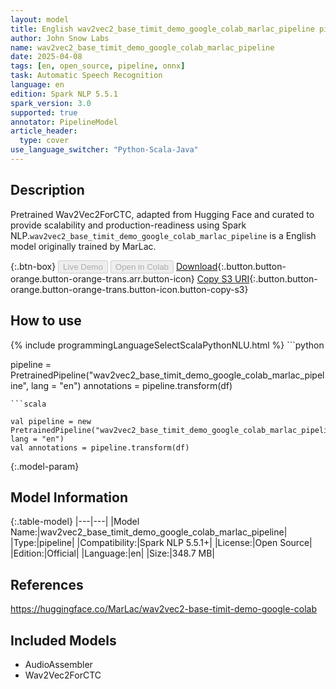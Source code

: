 ```yaml
---
layout: model
title: English wav2vec2_base_timit_demo_google_colab_marlac_pipeline pipeline Wav2Vec2ForCTC from MarLac
author: John Snow Labs
name: wav2vec2_base_timit_demo_google_colab_marlac_pipeline
date: 2025-04-08
tags: [en, open_source, pipeline, onnx]
task: Automatic Speech Recognition
language: en
edition: Spark NLP 5.5.1
spark_version: 3.0
supported: true
annotator: PipelineModel
article_header:
  type: cover
use_language_switcher: "Python-Scala-Java"
---
```


## Description

Pretrained Wav2Vec2ForCTC, adapted from Hugging Face and curated to provide scalability and production-readiness using Spark NLP.`wav2vec2_base_timit_demo_google_colab_marlac_pipeline` is a English model originally trained by MarLac.

{:.btn-box}
<button class="button button-orange" disabled>Live Demo</button>
<button class="button button-orange" disabled>Open in Colab</button>
[Download](https://s3.amazonaws.com/auxdata.johnsnowlabs.com/public/models/wav2vec2_base_timit_demo_google_colab_marlac_pipeline_en_5.5.1_3.0_1744072497852.zip){:.button.button-orange.button-orange-trans.arr.button-icon}
[Copy S3 URI](s3://auxdata.johnsnowlabs.com/public/models/wav2vec2_base_timit_demo_google_colab_marlac_pipeline_en_5.5.1_3.0_1744072497852.zip){:.button.button-orange.button-orange-trans.button-icon.button-copy-s3}

## How to use



<div class="tabs-box" markdown="1">
{% include programmingLanguageSelectScalaPythonNLU.html %}
```python

pipeline = PretrainedPipeline("wav2vec2_base_timit_demo_google_colab_marlac_pipeline", lang = "en")
annotations =  pipeline.transform(df)   

```
```scala

val pipeline = new PretrainedPipeline("wav2vec2_base_timit_demo_google_colab_marlac_pipeline", lang = "en")
val annotations = pipeline.transform(df)

```
</div>

{:.model-param}
## Model Information

{:.table-model}
|---|---|
|Model Name:|wav2vec2_base_timit_demo_google_colab_marlac_pipeline|
|Type:|pipeline|
|Compatibility:|Spark NLP 5.5.1+|
|License:|Open Source|
|Edition:|Official|
|Language:|en|
|Size:|348.7 MB|

## References

https://huggingface.co/MarLac/wav2vec2-base-timit-demo-google-colab

## Included Models

- AudioAssembler
- Wav2Vec2ForCTC